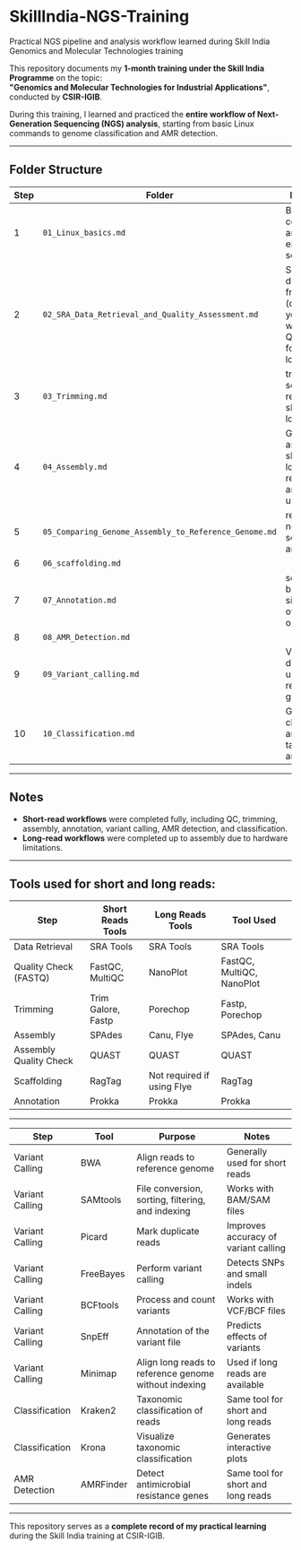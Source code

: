 # SkillIndia-NGS-Training
Practical NGS pipeline and analysis workflow learned during Skill India Genomics and Molecular Technologies training


This repository documents my **1-month training under the Skill India Programme** on the topic:  
**"Genomics and Molecular Technologies for Industrial Applications"**, conducted by **CSIR-IGIB**.  

During this training, I learned and practiced the **entire workflow of Next-Generation Sequencing (NGS) analysis**, starting from basic Linux commands to genome classification and AMR detection.  

---

## Folder Structure

| Step | Folder | Description |
|------|--------|-------------|
| 1 | `01_Linux_basics.md` | Basic Linux commands and environment setup |
| 2 | `02_SRA_Data_Retrieval_and_Quality_Assessment.md` | SRA file download from NCBI (organism you wish to work on) Quality check for short and long reads |
| 3 | `03_Trimming.md` | trimming of sequencing reads for short and long reads  |
| 4 | `04_Assembly.md` | Genome assembly for short and long readsGenome annotation using Prokka |
| 5 | `05_Comparing_Genome_Assembly_to_Reference_Genome.md` | reference file needed for scaffolding and assembly |
| 6 | `06_scaffolding.md`  
| 7 | `07_Annotation.md` | see the biological significance of your organism |
| 8 | `08_AMR_Detection.md` 
| 9 | `09_Variant_calling.md` | Variant detection using reference genome |
| 10 | `10_Classification.md` | Genome classification and taxonomy analysis |


---

## Notes

- **Short-read workflows** were completed fully, including QC, trimming, assembly, annotation, variant calling, AMR detection, and classification.  
- **Long-read workflows** were completed up to assembly due to hardware limitations.  



---

## Tools used for short and long reads:

| Step                       | Short Reads Tools                  | Long Reads Tools                 | Tool Used |
|-----------------------------|----------------------------------|--------------------------------|-----------|
| Data Retrieval              | SRA Tools                         | SRA Tools                       | SRA Tools |
| Quality Check (FASTQ)       | FastQC, MultiQC                   | NanoPlot                        | FastQC, MultiQC, NanoPlot |
| Trimming                    | Trim Galore, Fastp                | Porechop                        | Fastp, Porechop |
| Assembly                    | SPAdes                            | Canu, Flye                      | SPAdes, Canu |
| Assembly Quality Check      | QUAST                             | QUAST                            | QUAST     |
| Scaffolding                 | RagTag                            | Not required if using Flye       | RagTag    |
| Annotation                  | Prokka                            | Prokka                           | Prokka    |

---

| Step                  | Tool        | Purpose                                           | Notes |
|-----------------------|------------|--------------------------------------------------|-------|
| Variant Calling       | BWA        | Align reads to reference genome                 | Generally used for short reads |
| Variant Calling       | SAMtools   | File conversion, sorting, filtering, and indexing | Works with BAM/SAM files |
| Variant Calling       | Picard     | Mark duplicate reads                             | Improves accuracy of variant calling |
| Variant Calling       | FreeBayes  | Perform variant calling                          | Detects SNPs and small indels |
| Variant Calling       | BCFtools   | Process and count variants                       | Works with VCF/BCF files |
| Variant Calling       | SnpEff     | Annotation of the variant file                   | Predicts effects of variants |
| Variant Calling       | Minimap    | Align long reads to reference genome without indexing | Used if long reads are available |
| Classification        | Kraken2    | Taxonomic classification of reads                | Same tool for short and long reads |
| Classification        | Krona      | Visualize taxonomic classification              | Generates interactive plots |
| AMR Detection         | AMRFinder  | Detect antimicrobial resistance genes            | Same tool for short and long reads |

---

This repository serves as a **complete record of my practical learning** during the Skill India training at CSIR-IGIB.  

